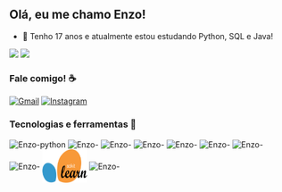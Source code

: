## Olá, eu me chamo Enzo!  
- 🎂 Tenho 17 anos e atualmente estou estudando Python, SQL e Java!
<div>
  <img height="180em" src="https://github-readme-stats.vercel.app/api?username=enzogostadebolo&show_icons=true&theme=tokyonight"/>
  <img height="180em" src="https://github-readme-stats.vercel.app/api/top-langs/?username=enzogostadebolo&show_icons=true&theme=tokyonight"/>
</div>

### Fale comigo! ☕
[![Gmail](https://img.shields.io/badge/Gmail-D14836?style=for-the-badge&logo=gmail&logoColor=white)]()
[![Instagram](https://img.shields.io/badge/Instagram-E4405F?style=for-the-badge&logo=instagram&logoColor=white)](https://www.instagram.com/enzogostadebolo/)

### Tecnologias e ferramentas 🔧

<div>
  <img align="center" alt="Enzo-python" height="30" width="80" src="https://cdn.jsdelivr.net/gh/devicons/devicon/icons/python/python-original.svg">
  <img align="center" alt="Enzo-" height="60" width="80" src="https://cdn.jsdelivr.net/gh/devicons/devicon/icons/flask/flask-original.svg">
  <img align="center" alt="Enzo-" height="60" width="80" src="https://cdn.jsdelivr.net/gh/devicons/devicon/icons/selenium/selenium-original.svg">
  <img align="center" alt="Enzo-" height="60" width="80" src="https://cdn.jsdelivr.net/gh/devicons/devicon/icons/mysql/mysql-original.svg">
  <img align="center" alt="Enzo-" height="60" width="80" src="https://cdn.jsdelivr.net/gh/devicons/devicon/icons/postgresql/postgresql-original-wordmark.svg">
  <img align="center" alt="Enzo-" height="60" width="80" src="https://cdn.jsdelivr.net/gh/devicons/devicon/icons/sqlalchemy/sqlalchemy-original-wordmark.svg">  
  <img align="center" alt="Enzo-" height="60" width="80" src="https://cdn.jsdelivr.net/gh/devicons/devicon/icons/pandas/pandas-original-wordmark.svg">
  <img align="center" alt="Enzo-" height="60" width="80" src="https://cdn.jsdelivr.net/gh/devicons/devicon/icons/numpy/numpy-original-wordmark.svg">
  <img align="center" alt="Enzo-" height="60" width="80" src="https://github.com/scikit-learn/scikit-learn/blob/main/doc/logos/scikit-learn-logo-without-subtitle.svg">
  <img align="center" alt="Enzo-" height="60" width="80" src="https://matplotlib.org/_static/logo2_compressed.svg">
</div>

 
